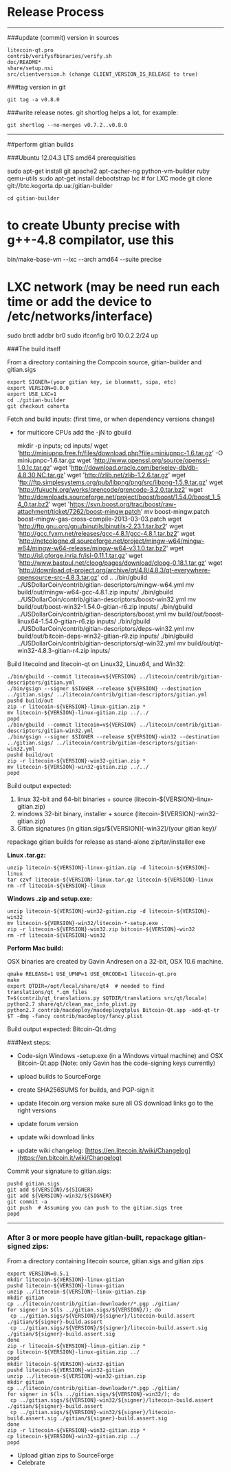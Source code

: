 Release Process
====================

* * *

###update (commit) version in sources


	litecoin-qt.pro
	contrib/verifysfbinaries/verify.sh
	doc/README*
	share/setup.nsi
	src/clientversion.h (change CLIENT_VERSION_IS_RELEASE to true)

###tag version in git

	git tag -a v0.8.0

###write release notes. git shortlog helps a lot, for example:

	git shortlog --no-merges v0.7.2..v0.8.0

* * *

##perform gitian builds

###Ubuntu 12.04.3 LTS amd64 prerequisities

   sudo apt-get install git apache2 apt-cacher-ng python-vm-builder ruby qemu-utils
   sudo apt-get install debootstrap lxc # for LXC mode
	git clone git://btc.kogorta.dp.ua:/gitian-builder

	cd gitian-builder
   # to create Ubunty precise with g++-4.8 compilator, use this
   bin/make-base-vm --lxc --arch amd64 --suite precise

   # LXC network (may be need run each time or add the device to /etc/networks/interface)
   sudo brctl addbr br0
   sudo ifconfig br0 10.0.2.2/24 up

###The build itself

 From a directory containing the Compcoin source, gitian-builder and gitian.sigs
  
	export SIGNER=(your gitian key, ie bluematt, sipa, etc)
	export VERSION=0.0.0
	export USE_LXC=1
	cd ./gitian-builder
	git checkout cohorta

 Fetch and build inputs: (first time, or when dependency versions change)

 * for multicore CPUs add the -jN to gbuild

	mkdir -p inputs; cd inputs/
	wget 'http://miniupnp.free.fr/files/download.php?file=miniupnpc-1.6.tar.gz' -O miniupnpc-1.6.tar.gz
	wget 'http://www.openssl.org/source/openssl-1.0.1c.tar.gz'
	wget 'http://download.oracle.com/berkeley-db/db-4.8.30.NC.tar.gz'
	wget 'http://zlib.net/zlib-1.2.6.tar.gz'
	wget 'ftp://ftp.simplesystems.org/pub/libpng/png/src/libpng-1.5.9.tar.gz'
	wget 'http://fukuchi.org/works/qrencode/qrencode-3.2.0.tar.bz2'
	wget 'http://downloads.sourceforge.net/project/boost/boost/1.54.0/boost_1_54_0.tar.bz2'
	wget 'https://svn.boost.org/trac/boost/raw-attachment/ticket/7262/boost-mingw.patch'
	mv boost-mingw.patch boost-mingw-gas-cross-compile-2013-03-03.patch
	wget 'http://ftp.gnu.org/gnu/binutils/binutils-2.23.1.tar.bz2'
	wget 'http://gcc.fyxm.net/releases/gcc-4.8.1/gcc-4.8.1.tar.bz2'	
	wget 'http://netcologne.dl.sourceforge.net/project/mingw-w64/mingw-w64/mingw-w64-release/mingw-w64-v3.1.0.tar.bz2'
	wget 'http://isl.gforge.inria.fr/isl-0.11.1.tar.gz'
	wget 'http://www.bastoul.net/cloog/pages/download/cloog-0.18.1.tar.gz'
	wget 'http://download.qt-project.org/archive/qt/4.8/4.8.3/qt-everywhere-opensource-src-4.8.3.tar.gz'
	cd ..
	./bin/gbuild ../USDollarCoin/contrib/gitian-descriptors/mingw-w64.yml
        mv build/out/mingw-w64-gcc-4.8.1.zip inputs/
	./bin/gbuild ../USDollarCoin/contrib/gitian-descriptors/boost-win32.yml
	mv build/out/boost-win32-1.54.0-gitian-r6.zip inputs/
	./bin/gbuild ../USDollarCoin/contrib/gitian-descriptors/boost.yml
        mv build/out/boost-linux64-1.54.0-gitian-r6.zip inputs/
	./bin/gbuild ../USDollarCoin/contrib/gitian-descriptors/deps-win32.yml
	mv build/out/bitcoin-deps-win32-gitian-r9.zip inputs/
	./bin/gbuild ../USDollarCoin/contrib/gitian-descriptors/qt-win32.yml
	mv build/out/qt-win32-4.8.3-gitian-r4.zip inputs/
>

 Build litecoind and litecoin-qt on Linux32, Linux64, and Win32:
  
	./bin/gbuild --commit litecoin=v${VERSION} ../litecoin/contrib/gitian-descriptors/gitian.yml
	./bin/gsign --signer $SIGNER --release ${VERSION} --destination ../gitian.sigs/ ../litecoin/contrib/gitian-descriptors/gitian.yml
	pushd build/out
	zip -r litecoin-${VERSION}-linux-gitian.zip *
	mv litecoin-${VERSION}-linux-gitian.zip ../../
	popd
	./bin/gbuild --commit litecoin=v${VERSION} ../litecoin/contrib/gitian-descriptors/gitian-win32.yml
	./bin/gsign --signer $SIGNER --release ${VERSION}-win32 --destination ../gitian.sigs/ ../litecoin/contrib/gitian-descriptors/gitian-win32.yml
	pushd build/out
	zip -r litecoin-${VERSION}-win32-gitian.zip *
	mv litecoin-${VERSION}-win32-gitian.zip ../../
	popd

  Build output expected:

  1. linux 32-bit and 64-bit binaries + source (litecoin-${VERSION}-linux-gitian.zip)
  2. windows 32-bit binary, installer + source (litecoin-${VERSION}-win32-gitian.zip)
  3. Gitian signatures (in gitian.sigs/${VERSION}[-win32]/(your gitian key)/

repackage gitian builds for release as stand-alone zip/tar/installer exe

**Linux .tar.gz:**

	unzip litecoin-${VERSION}-linux-gitian.zip -d litecoin-${VERSION}-linux
	tar czvf litecoin-${VERSION}-linux.tar.gz litecoin-${VERSION}-linux
	rm -rf litecoin-${VERSION}-linux

**Windows .zip and setup.exe:**

	unzip litecoin-${VERSION}-win32-gitian.zip -d litecoin-${VERSION}-win32
	mv litecoin-${VERSION}-win32/litecoin-*-setup.exe .
	zip -r litecoin-${VERSION}-win32.zip bitcoin-${VERSION}-win32
	rm -rf litecoin-${VERSION}-win32

**Perform Mac build:**

  OSX binaries are created by Gavin Andresen on a 32-bit, OSX 10.6 machine.

	qmake RELEASE=1 USE_UPNP=1 USE_QRCODE=1 litecoin-qt.pro
	make
	export QTDIR=/opt/local/share/qt4  # needed to find translations/qt_*.qm files
	T=$(contrib/qt_translations.py $QTDIR/translations src/qt/locale)
	python2.7 share/qt/clean_mac_info_plist.py
	python2.7 contrib/macdeploy/macdeployqtplus Bitcoin-Qt.app -add-qt-tr $T -dmg -fancy contrib/macdeploy/fancy.plist

 Build output expected: Bitcoin-Qt.dmg

###Next steps:

* Code-sign Windows -setup.exe (in a Windows virtual machine) and
  OSX Bitcoin-Qt.app (Note: only Gavin has the code-signing keys currently)

* upload builds to SourceForge

* create SHA256SUMS for builds, and PGP-sign it

* update litecoin.org version
  make sure all OS download links go to the right versions

* update forum version

* update wiki download links

* update wiki changelog: [https://en.litecoin.it/wiki/Changelog](https://en.bitcoin.it/wiki/Changelog)

Commit your signature to gitian.sigs:

	pushd gitian.sigs
	git add ${VERSION}/${SIGNER}
	git add ${VERSION}-win32/${SIGNER}
	git commit -a
	git push  # Assuming you can push to the gitian.sigs tree
	popd

-------------------------------------------------------------------------

### After 3 or more people have gitian-built, repackage gitian-signed zips:

From a directory containing litecoin source, gitian.sigs and gitian zips

	export VERSION=0.5.1
	mkdir litecoin-${VERSION}-linux-gitian
	pushd litecoin-${VERSION}-linux-gitian
	unzip ../litecoin-${VERSION}-linux-gitian.zip
	mkdir gitian
	cp ../litecoin/contrib/gitian-downloader/*.pgp ./gitian/
	for signer in $(ls ../gitian.sigs/${VERSION}/); do
	 cp ../gitian.sigs/${VERSION}/${signer}/litecoin-build.assert ./gitian/${signer}-build.assert
	 cp ../gitian.sigs/${VERSION}/${signer}/litecoin-build.assert.sig ./gitian/${signer}-build.assert.sig
	done
	zip -r litecoin-${VERSION}-linux-gitian.zip *
	cp litecoin-${VERSION}-linux-gitian.zip ../
	popd
	mkdir litecoin-${VERSION}-win32-gitian
	pushd litecoin-${VERSION}-win32-gitian
	unzip ../litecoin-${VERSION}-win32-gitian.zip
	mkdir gitian
	cp ../litecoin/contrib/gitian-downloader/*.pgp ./gitian/
	for signer in $(ls ../gitian.sigs/${VERSION}-win32/); do
	 cp ../gitian.sigs/${VERSION}-win32/${signer}/litecoin-build.assert ./gitian/${signer}-build.assert
	 cp ../gitian.sigs/${VERSION}-win32/${signer}/litecoin-build.assert.sig ./gitian/${signer}-build.assert.sig
	done
	zip -r litecoin-${VERSION}-win32-gitian.zip *
	cp litecoin-${VERSION}-win32-gitian.zip ../
	popd

- Upload gitian zips to SourceForge
- Celebrate 
